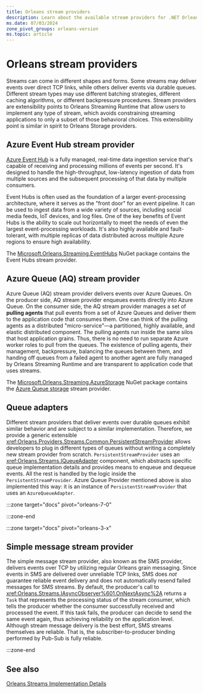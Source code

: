 ```yaml
---
title: Orleans stream providers
description: Learn about the available stream providers for .NET Orleans.
ms.date: 07/03/2024
zone_pivot_groups: orleans-version
ms.topic: article
---
```


# Orleans stream providers

Streams can come in different shapes and forms. Some streams may deliver events over direct TCP links, while others deliver events via durable queues. Different stream types may use different batching strategies, different caching algorithms, or different backpressure procedures. Stream providers are extensibility points to Orleans Streaming Runtime that allow users to implement any type of stream, which avoids constraining streaming applications to only a subset of those behavioral choices. This extensibility point is similar in spirit to Orleans Storage providers.

## Azure Event Hub stream provider

[Azure Event Hub](/azure/event-hubs) is a fully managed, real-time data ingestion service that's capable of receiving and processing millions of events per second. It's designed to handle the high-throughput, low-latency ingestion of data from multiple sources and the subsequent processing of that data by multiple consumers.

Event Hubs is often used as the foundation of a larger event-processing architecture, where it serves as the "front door" for an event pipeline. It can be used to ingest data from a wide variety of sources, including social media feeds, IoT devices, and log files. One of the key benefits of Event Hubs is the ability to scale out horizontally to meet the needs of even the largest event-processing workloads. It's also highly available and fault-tolerant, with multiple replicas of data distributed across multiple Azure regions to ensure high availability.

The [Microsoft.Orleans.Streaming.EventHubs](https://www.nuget.org/packages/Microsoft.Orleans.Streaming.EventHubs) NuGet package contains the Event Hubs stream provider.

## Azure Queue (AQ) stream provider

Azure Queue (AQ) stream provider delivers events over Azure Queues. On the producer side, AQ stream provider enqueues events directly into Azure Queue. On the consumer side, the AQ stream provider manages a set of **pulling agents** that pull events from a set of Azure Queues and deliver them to the application code that consumes them. One can think of the pulling agents as a distributed "micro-service"&mdash;a partitioned, highly available, and elastic distributed component. The pulling agents run inside the same silos that host application grains. Thus, there is no need to run separate Azure worker roles to pull from the queues. The existence of pulling agents, their management, backpressure, balancing the queues between them, and handing off queues from a failed agent to another agent are fully managed by Orleans Streaming Runtime and are transparent to application code that uses streams.

The [Microsoft.Orleans.Streaming.AzureStorage](https://www.nuget.org/packages/Microsoft.Orleans.Streaming.AzureStorage) NuGet package contains the [Azure Queue storage](https://azure.microsoft.com/products/storage/queues) stream provider.

## Queue adapters

Different stream providers that deliver events over durable queues exhibit similar behavior and are subject to a similar implementation. Therefore, we provide a generic extensible <xref:Orleans.Providers.Streams.Common.PersistentStreamProvider> allows developers to plug in different types of queues without writing a completely new stream provider from scratch. `PersistentStreamProvider` uses an <xref:Orleans.Streams.IQueueAdapter> component, which abstracts specific queue implementation details and provides means to enqueue and dequeue events. All the rest is handled by the logic inside the `PersistentStreamProvider`. Azure Queue Provider mentioned above is also implemented this way: it is an instance of `PersistentStreamProvider` that uses an `AzureQueueAdapter`.

<!-- markdownlint-disable MD044 -->
:::zone target="docs" pivot="orleans-7-0"
<!-- markdownlint-enable MD044 -->
:::zone-end

<!-- markdownlint-disable MD044 -->
:::zone target="docs" pivot="orleans-3-x"
<!-- markdownlint-enable MD044 -->

## Simple message stream provider

The simple message stream provider, also known as the SMS provider, delivers events over TCP by utilizing regular Orleans grain messaging. Since events in SMS are delivered over unreliable TCP links, SMS does _not_ guarantee reliable event delivery and does not automatically resend failed messages for SMS streams. By default, the producer's call to <xref:Orleans.Streams.IAsyncObserver%601.OnNextAsync%2A> returns a `Task` that represents the processing status of the stream consumer, which tells the producer whether the consumer successfully received and processed the event. If this task fails, the producer can decide to send the same event again, thus achieving reliability on the application level. Although stream message delivery is the best effort, SMS streams themselves are reliable. That is, the subscriber-to-producer binding performed by Pub-Sub is fully reliable.

:::zone-end

## See also

[Orleans Streams Implementation Details](../implementation/streams-implementation/index.md)
